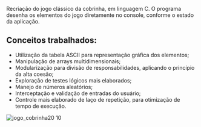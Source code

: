 Recriação do jogo clássico da cobrinha, em linguagem C. 
O programa desenha os elementos do jogo diretamente no console, conforme o estado da aplicação. 

## Conceitos trabalhados:
- Utilização da tabela ASCII para representação gráfica dos elementos;
- Manipulação de arrays multidimensionais;
- Modularização para divisão de responsabilidades, aplicando o princípio da alta coesão;
- Exploração de testes lógicos mais elaborados;
- Manejo de números aleatórios;
- Interceptação e validação de entradas do usuário;
- Controle mais elaborado de laço de repetição, para otimização de tempo de execução.


![jogo_cobrinha20 10](https://user-images.githubusercontent.com/112030384/197074321-b960e089-37b6-404e-8b98-cf592b53c482.png)
